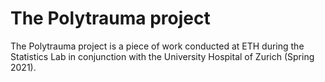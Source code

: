 # The Polytrauma project

The Polytrauma project is a piece of work conducted at ETH during the Statistics Lab in conjunction with the University Hospital of Zurich (Spring 2021).
